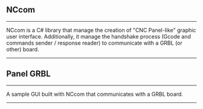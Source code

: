 ## NCcom

---

NCcom is a C# library that manage the creation of "CNC Panel-like" graphic user interface. Additionally, it manage the handshake process (Gcode and commands sender / response reader) to communicate with a GRBL (or other) board.

---

## Panel GRBL

---

A sample GUI built with NCcom that communicates with a GRBL board.

---
